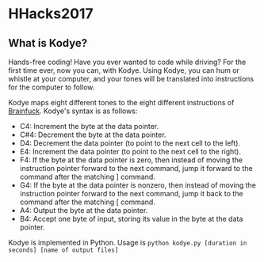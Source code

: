 # HHacks2017

## What is Kodye?

Hands-free coding! Have you ever wanted to code while driving? For the first time ever, now you can, with Kodye. Using Kodye, you can hum or whistle at your computer, and your tones will be translated into instructions for the computer to follow.

Kodye maps eight different tones to the eight different instructions of [Brainfuck](https://en.wikipedia.org/wiki/Brainfuck). Kodye's syntax is as follows:

* C4: Increment the byte at the data pointer.
* C#4: Decrement the byte at the data pointer.
* D4: Decrement the data pointer (to point to the next cell to the left).
* E4: Increment the data pointer (to point to the next cell to the right).
* F4: If the byte at the data pointer is zero, then instead of moving the instruction pointer forward to the next command, jump it forward to the command after the matching ] command.
* G4: If the byte at the data pointer is nonzero, then instead of moving the instruction pointer forward to the next command, jump it back to the command after the matching [ command.
* A4: Output the byte at the data pointer.
* B4: Accept one byte of input, storing its value in the byte at the data pointer.

Kodye is implemented in Python. Usage is `python kodye.py [duration in seconds] [name of output files]`
